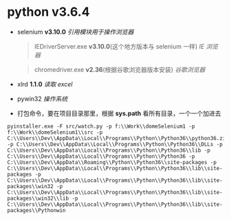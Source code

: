 # python v3.6.4

*   selenium **v3.10.0** _引用模块用于操作浏览器_

    > IEDriverServer.exe **v3.10.0**(这个地方版本与 selenium 一样) _IE 浏览器_

    > chromedriver.exe **v2.36**(根据谷歌浏览器版本安装) _谷歌浏览器_

*   xlrd **1.1.0** _读取 excel_

*   pywin32 _操作系统_

-   打包命令，要在项目目录那里，根据 **sys.path** 看所有目录，一个一个加进去

```
pyinstaller.exe -F src/watch.py -p f:\\Work\\domeSelenium1 -p f:\\Work\\domeSelenium1\\src -p C:\\Users\\Dev\\AppData\\Local\\Programs\\Python\\Python36\\python36.zip -p C:\\Users\\Dev\\AppData\\Local\\Programs\\Python\\Python36\\DLLs -p C:\\Users\\Dev\\AppData\\Local\\Programs\\Python\\Python36\\lib -p C:\\Users\\Dev\\AppData\\Local\\Programs\\Python\\Python36 -p C:\\Users\\Dev\\AppData\\Roaming\\Python\\Python36\\site-packages -p C:\\Users\\Dev\\AppData\\Local\\Programs\\Python\\Python36\\lib\\site-packages -p C:\\Users\\Dev\\AppData\\Local\\Programs\\Python\\Python36\\lib\\site-packages\\win32 -p C:\\Users\\Dev\\AppData\\Local\\Programs\\Python\\Python36\\lib\\site-packages\\win32\\lib -p C:\\Users\\Dev\\AppData\\Local\\Programs\\Python\\Python36\\lib\\site-packages\\Pythonwin
```
